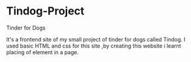 # Tindog-Project
Tinder for Dogs

It's a frontend site of my small project of tinder for dogs called Tindog.
I used basic HTML and css for this site ,by creating this website i learnt placing of element in a page.
